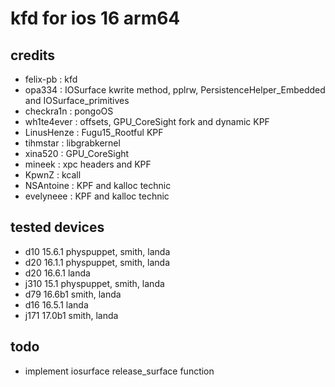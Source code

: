 # kfd for ios 16 arm64  

## credits
 - felix-pb : kfd
 - opa334 : IOSurface kwrite method, pplrw, PersistenceHelper_Embedded and IOSurface_primitives
 - checkra1n : pongoOS
 - wh1te4ever : offsets, GPU_CoreSight fork and dynamic KPF
 - LinusHenze : Fugu15_Rootful KPF
 - tihmstar : libgrabkernel
 - xina520 : GPU_CoreSight
 - mineek : xpc headers and KPF
 - KpwnZ : kcall
 - NSAntoine : KPF and kalloc technic
 - evelyneee : KPF and kalloc technic
## tested devices

- d10  15.6.1 physpuppet, smith, landa
- d20  16.1.1 physpuppet, smith, landa
- d20  16.6.1 landa
- j310 15.1   physpuppet, smith, landa
- d79  16.6b1 smith, landa
- d16  16.5.1 landa
- j171 17.0b1 smith, landa

## todo
 - implement iosurface release_surface function
